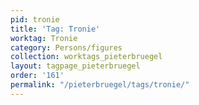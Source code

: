 ```yaml
---
pid: tronie
title: 'Tag: Tronie'
worktag: Tronie
category: Persons/figures
collection: worktags_pieterbruegel
layout: tagpage_pieterbruegel
order: '161'
permalink: "/pieterbruegel/tags/tronie/"
---
```

